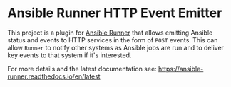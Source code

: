 Ansible Runner HTTP Event Emitter
=================================

This project is a plugin for [Ansible Runner](https://github.com/ansible/ansible-runner) that allows emitting Ansible status and events to HTTP services in the form of `POST` events. This can allow `Runner` to notify other systems as Ansible jobs are run and to deliver key events to that system if it's interested.

For more details and the latest documentation see: https://ansible-runner.readthedocs.io/en/latest
